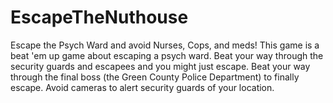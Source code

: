 # EscapeTheNuthouse
Escape the Psych Ward and avoid Nurses, Cops, and meds!
This game is a beat 'em up game about escaping a psych ward. Beat your way through the security guards and escapees and you might just escape.
Beat your way through the final boss (the Green County Police Department) to finally escape. Avoid cameras to alert security guards of your location.
